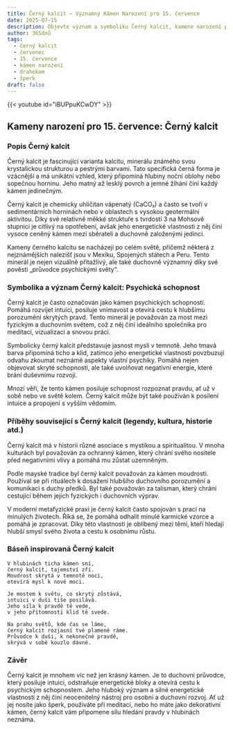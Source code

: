 ```yaml
---
title: Černý kalcit – Významný Kámen Narození pro 15. července
date: 2025-07-15
description: Objevte význam a symboliku Černý kalcit, kamene narození pro 15. července, který symbolizuje Psychická schopnost. Přečtěte si legendy a inspirující příběhy.
author: 365dnů
tags:
  - černý kalcit
  - červenec
  - 15. července
  - kámen narození
  - drahokam
  - šperk
draft: false
---
```


{{< youtube id="iBUPpuKCwDY" >}}

## Kameny narození pro 15. července: Černý kalcit

### Popis Černý kalcit

Černý kalcit je fascinující varianta kalcitu, minerálu známého svou krystalickou strukturou a pestrými barvami. Tato specifická černá forma je vzácnější a má unikátní vzhled, který připomíná hlubiny noční oblohy nebo sopečnou horninu. Jeho matný až lesklý povrch a jemné žíhání činí každý kámen jedinečným.

Černý kalcit je chemicky uhličitan vápenatý (CaCO₃) a často se tvoří v sedimentárních horninách nebo v oblastech s vysokou geotermální aktivitou. Díky své relativně měkké struktuře s tvrdostí 3 na Mohsově stupnici je citlivý na opotřebení, avšak jeho energetické vlastnosti z něj činí vysoce ceněný kámen mezi sběrateli a duchovně založenými jedinci.

Kameny černého kalcitu se nacházejí po celém světě, přičemž některá z nejznámějších nalezišť jsou v Mexiku, Spojených státech a Peru. Tento minerál je nejen vizuálně přitažlivý, ale také duchovně významný díky své pověsti „průvodce psychickými světy“.

### Symbolika a význam Černý kalcit: Psychická schopnost

Černý kalcit je často označován jako kámen psychických schopností. Pomáhá rozvíjet intuici, posiluje vnímavost a otevírá cestu k hlubšímu porozumění skrytých pravd. Tento minerál je považován za most mezi fyzickým a duchovním světem, což z něj činí ideálního společníka pro meditaci, vizualizaci a snovou práci.

Symbolicky černý kalcit představuje jasnost mysli v temnotě. Jeho tmavá barva připomíná ticho a klid, zatímco jeho energetické vlastnosti povzbuzují odvahu zkoumat neznámé aspekty vlastní psychiky. Pomáhá nejen objevovat skryté schopnosti, ale také uvolňovat negativní energie, které brání duševnímu rozvoji.

Mnozí věří, že tento kámen posiluje schopnost rozpoznat pravdu, ať už v sobě nebo ve světě kolem. Černý kalcit může být také používán k posílení intuice a propojení s vyšším vědomím.

### Příběhy související s Černý kalcit (legendy, kultura, historie atd.)

Černý kalcit má v historii různé asociace s mystikou a spiritualitou. V mnoha kulturách byl považován za ochranný kámen, který chrání svého nositele před negativními vlivy a pomáhá mu zůstat uzemněným.

Podle mayské tradice byl černý kalcit považován za kámen moudrosti. Používal se při rituálech k dosažení hlubšího duchovního porozumění a komunikaci s duchy předků. Byl také považován za talisman, který chrání cestující během jejich fyzických i duchovních výprav.

V moderní metafyzické praxi je černý kalcit často spojován s prací na minulých životech. Říká se, že pomáhá odhalit minulé karmické vzorce a pomáhá je zpracovat. Díky této vlastnosti je oblíbený mezi těmi, kteří hledají hlubší smysl svého života a cestu k osobnímu růstu.

### Báseň inspirovaná Černý kalcit

```
V hlubinách ticha kámen sní,  
černý kalcit, tajemství zří.  
Moudrost skrytá v temnotě noci,  
otevírá mysl k nové moci.

Je mostem k světu, co skrytý zůstává,  
intuici v duši tiše posilává.  
Jeho síla k pravdě tě vede,  
v jeho přítomnosti klid tě svede.

Na prahu světů, kde čas se láme,  
černý kalcit rozjasní tvé plamené ráme.  
Průvodce k duši, k nekonečné pravdě,  
skrývá v sobě kouzlo dávné.
```

### Závěr

Černý kalcit je mnohem víc než jen krásný kámen. Je to duchovní průvodce, který posiluje intuici, odstraňuje energetické bloky a otevírá cestu k psychickým schopnostem. Jeho hluboký význam a silné energetické vlastnosti z něj činí neocenitelný nástroj pro osobní a duchovní rozvoj. Ať už jej nosíte jako šperk, používáte při meditaci, nebo ho máte jako dekorativní kámen, černý kalcit vám připomene sílu hledání pravdy v hlubinách neznáma.